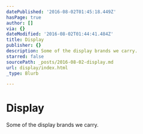 ```yaml
---
datePublished: '2016-08-02T01:45:18.449Z'
hasPage: true
author: []
via: {}
dateModified: '2016-08-02T01:44:41.484Z'
title: Display
publisher: {}
description: Some of the display brands we carry.
starred: false
sourcePath: _posts/2016-08-02-display.md
url: display/index.html
_type: Blurb

---
```

# Display

Some of the display brands we carry.